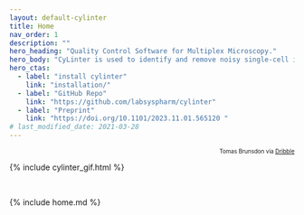 ```yaml
---
layout: default-cylinter
title: Home
nav_order: 1
description: ""
hero_heading: "Quality Control Software for Multiplex Microscopy."
hero_body: "CyLinter is used to identify and remove noisy single-cell instances in multiplex images of tissue."
hero_ctas:
  - label: "install cylinter"
    link: "installation/"
  - label: "GitHub Repo"
    link: "https://github.com/labsyspharm/cylinter"
  - label: "Preprint"
    link: "https://doi.org/10.1101/2023.11.01.565120 "
# last_modified_date: 2021-03-28
---
```


<!-- <div class="image-container">
<p class="image-holder">
<img src="{{ site.baseurl }}/assets/gifs/solitary_saunter.gif" />
</p>
</div> -->

<div style = "text-align:right; font-size: 10px; z-index: 1000;">
  Tomas Brunsdon via <a href="https://dribbble.com/shots/3281814-Solitary-Saunter/">Dribble</a>
</div>

{% include cylinter_gif.html %}

<br/>

{% include home.md %}

<!-- {% include youtube.html id="DY_F-eG9nm4" autoplay=true mute=true controls=false loop=true related=false %} -->

<br/>
